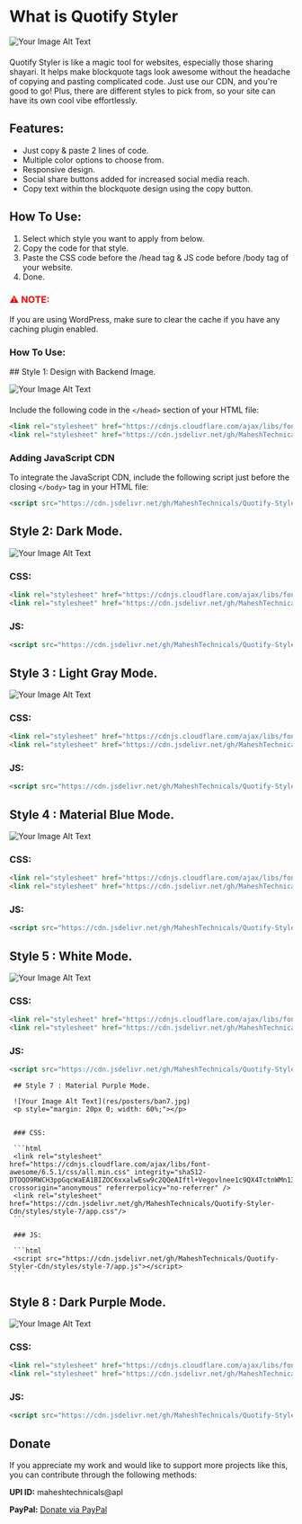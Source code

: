 
<div>

  
  <h1>What is Quotify Styler</h1>
  
  
  ![Your Image Alt Text](res/posters/ban1.jpg)
  <p style="margin: 20px 0; width: 60%;"></p>
    
    
  <p>Quotify Styler is like a magic tool for websites, especially those sharing shayari. It helps make blockquote tags look awesome without the headache of copying and pasting complicated code. Just use our CDN, and you're good to go! Plus, there are different styles to pick from, so your site can have its own cool vibe effortlessly.</p>

  <h2>Features:</h2>
  <ul>
    <li>Just copy & paste 2 lines of code.</li>
    <li>Multiple color options to choose from.</li>
    <li>Responsive design.</li>
    <li>Social share buttons added for increased social media reach.</li>
    <li>Copy text within the blockquote design using the copy button.</li>
  </ul>

  <h2>How To Use:</h2>
  <ol>
    <li>Select which style you want to apply from below.</li>
    <li>Copy the code for that style.</li>
    <li>Paste the CSS code before the /head tag & JS code before /body tag of your website.</li>
    <li>Done.</li>
  </ol>

  <h3 style="color: red; font-weight: bold">⚠ NOTE:</h3>

  <p>If you are using WordPress, make sure to clear the cache if you have any caching plugin enabled.</p>
  
  <h3>How To Use:</h3>
  ## Style 1: Design with Backend Image.
  
 ![Your Image Alt Text](res/posters/ban1.jpg)
 <p style="margin: 20px 0; width: 60%;"></p>
 
  
  Include the following code in the `</head>` section of your HTML file:
  
  ```html
  <link rel="stylesheet" href="https://cdnjs.cloudflare.com/ajax/libs/font-awesome/6.5.1/css/all.min.css" integrity="sha512-DTOQO9RWCH3ppGqcWaEA1BIZOC6xxalwEsw9c2QQeAIftl+Vegovlnee1c9QX4TctnWMn13TZye+giMm8e2LwA==" crossorigin="anonymous" referrerpolicy="no-referrer" />
  <link rel="stylesheet" href="https://cdn.jsdelivr.net/gh/MaheshTechnicals/Quotify-Styler-Cdn/styles/style-1/app.css"/>
  ```
  ### Adding JavaScript CDN
  
  To integrate the JavaScript CDN, include the following script just before the closing `</body>` tag in your HTML file:
  
  ```html
  <script src="https://cdn.jsdelivr.net/gh/MaheshTechnicals/Quotify-Styler-Cdn/styles/style-1/app.js"></script>
  ```
  
  
  
## Style 2: Dark Mode.
![Your Image Alt Text](res/posters/ban2.jpg)
<p style="margin: 20px 0; width: 60%;"></p>


### CSS:

```html
<link rel="stylesheet" href="https://cdnjs.cloudflare.com/ajax/libs/font-awesome/6.5.1/css/all.min.css" integrity="sha512-DTOQO9RWCH3ppGqcWaEA1BIZOC6xxalwEsw9c2QQeAIftl+Vegovlnee1c9QX4TctnWMn13TZye+giMm8e2LwA==" crossorigin="anonymous" referrerpolicy="no-referrer" />
<link rel="stylesheet" href="https://cdn.jsdelivr.net/gh/MaheshTechnicals/Quotify-Styler-Cdn/styles/style-2/app.css"/>
```
  
  ### JS:
  
  ```html
  <script src="https://cdn.jsdelivr.net/gh/MaheshTechnicals/Quotify-Styler-Cdn/styles/style-2/app.js"></script>
  ```
  
  
  ## Style 3 : Light Gray Mode.
  
  ![Your Image Alt Text](res/posters/ban3.jpg)
  <p style="margin: 20px 0; width: 60%;"></p>
  
  
  ### CSS:
  
  ```html
  <link rel="stylesheet" href="https://cdnjs.cloudflare.com/ajax/libs/font-awesome/6.5.1/css/all.min.css" integrity="sha512-DTOQO9RWCH3ppGqcWaEA1BIZOC6xxalwEsw9c2QQeAIftl+Vegovlnee1c9QX4TctnWMn13TZye+giMm8e2LwA==" crossorigin="anonymous" referrerpolicy="no-referrer" />
  <link rel="stylesheet" href="https://cdn.jsdelivr.net/gh/MaheshTechnicals/Quotify-Styler-Cdn/styles/style-3/app.css"/>
  ```
  
  ### JS:
  
  ```html
  <script src="https://cdn.jsdelivr.net/gh/MaheshTechnicals/Quotify-Styler-Cdn/styles/style-3/app.js"></script>
  ```
 
   ## Style 4 : Material Blue Mode.
   
   ![Your Image Alt Text](res/posters/ban4.jpg)
   <p style="margin: 20px 0; width: 60%;"></p>
   
   
   ### CSS:
   
   ```html
   <link rel="stylesheet" href="https://cdnjs.cloudflare.com/ajax/libs/font-awesome/6.5.1/css/all.min.css" integrity="sha512-DTOQO9RWCH3ppGqcWaEA1BIZOC6xxalwEsw9c2QQeAIftl+Vegovlnee1c9QX4TctnWMn13TZye+giMm8e2LwA==" crossorigin="anonymous" referrerpolicy="no-referrer" />
   <link rel="stylesheet" href="https://cdn.jsdelivr.net/gh/MaheshTechnicals/Quotify-Styler-Cdn/styles/style-4/app.css"/>
   ```
   
   ### JS:
   
   ```html
   <script src="https://cdn.jsdelivr.net/gh/MaheshTechnicals/Quotify-Styler-Cdn/styles/style-4/app.js"></script>
   ```
  
    
    
   ## Style 5 : White Mode.
   
   ![Your Image Alt Text](res/posters/ban5.jpg)
   <p style="margin: 20px 0; width: 60%;"></p>
   
   
   ### CSS:
   
   ```html
   <link rel="stylesheet" href="https://cdnjs.cloudflare.com/ajax/libs/font-awesome/6.5.1/css/all.min.css" integrity="sha512-DTOQO9RWCH3ppGqcWaEA1BIZOC6xxalwEsw9c2QQeAIftl+Vegovlnee1c9QX4TctnWMn13TZye+giMm8e2LwA==" crossorigin="anonymous" referrerpolicy="no-referrer" />
   <link rel="stylesheet" href="https://cdn.jsdelivr.net/gh/MaheshTechnicals/Quotify-Styler-Cdn/styles/style-5/app.css"/>
   ```
   
   ### JS:
   
   ```html
   <script src="https://cdn.jsdelivr.net/gh/MaheshTechnicals/Quotify-Styler-Cdn/styles/style-5/app.js"></script>
   ```
     ## Style 7 : Material Purple Mode.
     
     ![Your Image Alt Text](res/posters/ban7.jpg)
     <p style="margin: 20px 0; width: 60%;"></p>
     
     
     ### CSS:
     
     ```html
     <link rel="stylesheet" href="https://cdnjs.cloudflare.com/ajax/libs/font-awesome/6.5.1/css/all.min.css" integrity="sha512-DTOQO9RWCH3ppGqcWaEA1BIZOC6xxalwEsw9c2QQeAIftl+Vegovlnee1c9QX4TctnWMn13TZye+giMm8e2LwA==" crossorigin="anonymous" referrerpolicy="no-referrer" />
     <link rel="stylesheet" href="https://cdn.jsdelivr.net/gh/MaheshTechnicals/Quotify-Styler-Cdn/styles/style-7/app.css"/>
     ```
     
     ### JS:
     
     ```html
     <script src="https://cdn.jsdelivr.net/gh/MaheshTechnicals/Quotify-Styler-Cdn/styles/style-7/app.js"></script>
     ```
   ## Style 8 : Dark Purple Mode.
   
   ![Your Image Alt Text](res/posters/ban8.jpg)
   <p style="margin: 20px 0; width: 60%;"></p>
   
   
   ### CSS:
   
   ```html
   <link rel="stylesheet" href="https://cdnjs.cloudflare.com/ajax/libs/font-awesome/6.5.1/css/all.min.css" integrity="sha512-DTOQO9RWCH3ppGqcWaEA1BIZOC6xxalwEsw9c2QQeAIftl+Vegovlnee1c9QX4TctnWMn13TZye+giMm8e2LwA==" crossorigin="anonymous" referrerpolicy="no-referrer" />
   <link rel="stylesheet" href="https://cdn.jsdelivr.net/gh/MaheshTechnicals/Quotify-Styler-Cdn/styles/style-8/app.css"/>
   ```
   
   ### JS:
   
   ```html
   <script src="https://cdn.jsdelivr.net/gh/MaheshTechnicals/Quotify-Styler-Cdn/styles/style-8/app.js"></script>
   ```
      
        
 
  ## Donate

If you appreciate my work and would like to support more projects like this, you can contribute through the following methods:

**UPI ID:** maheshtechnicals@apl

**PayPal:** [Donate via PayPal](https://www.paypal.com/paypalme/Varma161)

</div>
